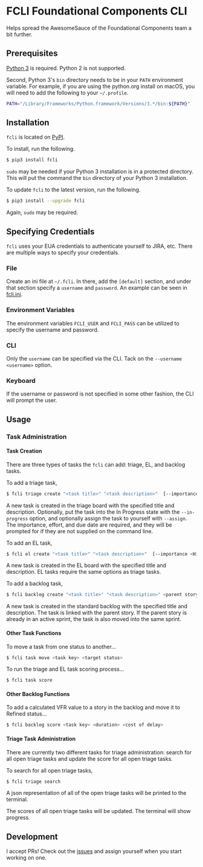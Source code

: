 # FCLI Foundational Components CLI
Helps spread the AwesomeSauce of the Foundational Components team a bit further.

## Prerequisites
[Python 3](https://www.python.org/downloads/) is required.  Python 2 is not supported.

Second, Python 3's `bin` directory needs to be in your `PATH` environment variable.  For example, if you are using the
python.org install on macOS, you will need to add the following to your `~/.profile`.
```bash
PATH="/Library/Frameworks/Python.framework/Versions/3.*/bin:${PATH}"
```

## Installation
`fcli` is located on [PyPI](https://pypi.org/project/fcli/).

To install, run the following.
```bash
$ pip3 install fcli
```

`sudo` may be needed if your Python 3 installation is in a protected directory.  This will put the command the `bin`
directory of your Python 3 installation.

To update `fcli` to the latest version, run the following.
```bash
$ pip3 install --upgrade fcli
```

Again, `sudo` may be required.

## Specifying Credentials
`fcli` uses your EUA credentials to authenticate yourself to JIRA, etc.  There are multiple ways to specify your
credentials.

### File
Create an ini file at `~/.fcli`.  In there, add the `[default]` section, and under that section specify a `username` and
`password`.  An example can be seen in [fcli.ini](./fcli.ini).

### Environment Variables
The environment variables `FCLI_USER` and `FCLI_PASS` can be utilized to specify the username and password.

### CLI
Only the `username` can be specified via the CLI.  Tack on the `--username <username>` option.

### Keyboard
If the username or password is not specified in some other fashion, the CLI will prompt the user.

## Usage

### Task Administration

#### Task Creation

There are three types of tasks the `fcli` can add: triage, EL, and backlog tasks.

To add a triage task,
```bash
$ fcli triage create "<task title>" "<task description>"  [--importance <High/Medium/Low>] [--effort <High/Medium/Low>] [--due <date in the future>] [--in-progress] [--assign]
```

A new task is created in the triage board with the specified title and description.  Optionally, put the task into the
In Progress state with the `--in-progress` option, and optionally assign the task to yourself with
`--assign`.  The importance, effort, and due date are required, and they will be prompted for if they are not
supplied on the command line.

To add an EL task,
```bash
$ fcli el create "<task title>" "<task description>"  [--importance <High/Medium/Low>] [--effort <High/Medium/Low>] [--due <date in the future>] [--in-progress] [--assign]
```

A new task is created in the EL board with the specified title and description.  EL tasks require the same options as
triage tasks.  

To add a backlog task,
```bash
$ fcli backlog create "<task title>" "<task description>" <parent story>
```

A new task is created in the standard backlog with the specified title and description.  The task is linked with
the parent story.  If the parent story is already in an active sprint, the task is also moved into the same sprint.

#### Other Task Functions

To move a task from one status to another...
```bash
$ fcli task move <task key> <target status>
```

To run the triage and EL task scoring process...
```bash
$ fcli task score
```

#### Other Backlog Functions

To add a calculated VFR value to a story in the backlog and move it to Refined status...
```bash
$ fcli backlog score <task key> <duration> <cost of delay>
```

#### Triage Task Administration

There are currently two different tasks for triage administration: search for all open triage tasks and update the score for all open triage tasks.

To search for all open triage tasks,
```bash
$ fcli triage search
```

A json representation of all of the open triage tasks will be printed to the terminal.

The scores of all open triage tasks will be updated. The terminal will show progress.

## Development
I accept PRs!  Check out the [issues](https://github.com/halprin/fcli/issues) and assign yourself when you start
working on one.
